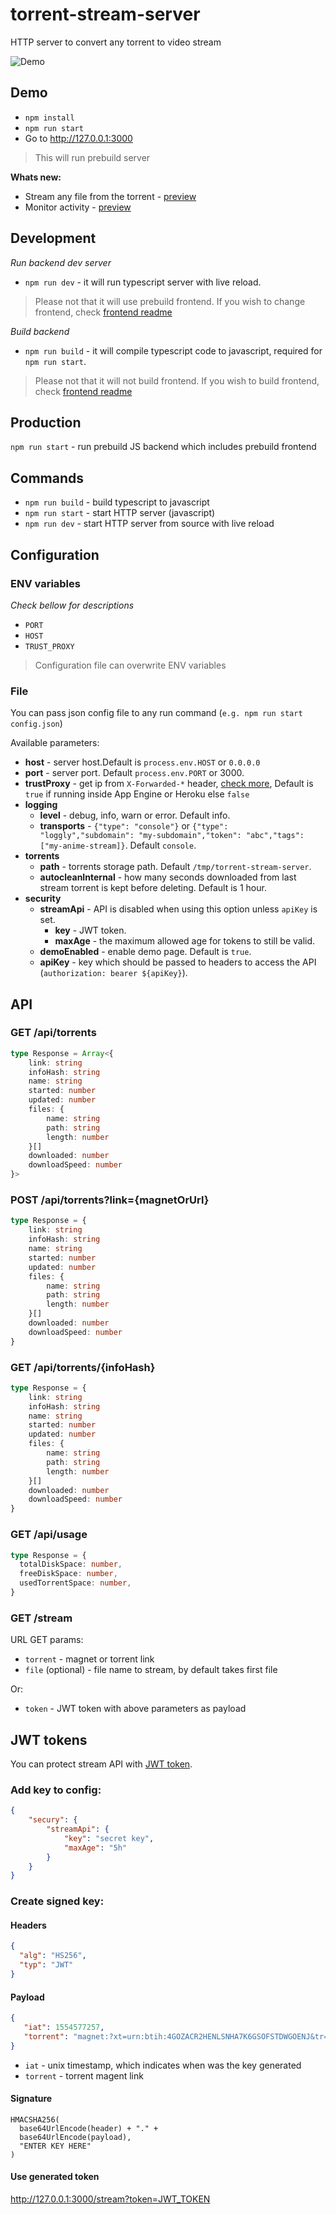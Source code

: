 # torrent-stream-server

HTTP server to convert any torrent to video stream

![Demo](https://i.imgur.com/mIzSYWV.png)

## Demo

* `npm install`
* `npm run start`
* Go to http://127.0.0.1:3000

> This will run prebuild server

**Whats new:**

* Stream any file from the torrent - [preview](https://i.imgur.com/qRmicai.png)
* Monitor activity - [preview](https://i.imgur.com/aPTcl9P.png)

## Development

_Run backend dev server_

* `npm run dev` - it will run typescript server with live reload.

> Please not that it will use prebuild frontend. If you wish to change frontend, check [frontend readme](demo/README.md)

_Build backend_

* `npm run build` - it will compile typescript code to javascript, required for `npm run start`.

> Please not that it will not build frontend. If you wish to build frontend, check [frontend readme](demo/README.md)

## Production

`npm run start` - run prebuild JS backend which includes prebuild frontend 

## Commands

* `npm run build` - build typescript to javascript
* `npm run start` - start HTTP server (javascript)
* `npm run dev` - start HTTP server from source with live reload

## Configuration

### ENV variables

_Check bellow for descriptions_

* `PORT`
* `HOST`
* `TRUST_PROXY`

> Configuration file can overwrite ENV variables

### File

You can pass json config file to any run command (`e.g. npm run start config.json`)

Available parameters:
* **host** - server host.Default is `process.env.HOST` or `0.0.0.0`
* **port** - server port. Default `process.env.PORT` or 3000.
* **trustProxy** - get ip from `X-Forwarded-*` header, [check more](https://expressjs.com/en/guide/behind-proxies.html), Default is `true` if running inside App Engine or Heroku else `false`
* **logging**
  * **level** - debug, info, warn or error. Default info.
  * **transports** - `{"type": "console"}` or `{"type": "loggly","subdomain": "my-subdomain","token": "abc","tags":["my-anime-stream]}`. Default `console`.
* **torrents**
  * **path** - torrents storage path. Default `/tmp/torrent-stream-server`.
  * **autocleanInternal** - how many seconds downloaded from last stream torrent is kept before deleting. Default is 1 hour. 
* **security**
  * **streamApi** - API is disabled when using this option unless `apiKey` is set.
    * **key** - JWT token.
    * **maxAge** - the maximum allowed age for tokens to still be valid.
  * **demoEnabled** - enable demo page. Default is `true`.
  * **apiKey** - key which should be passed to headers to access the API (`authorization: bearer ${apiKey}`).

## API

### GET /api/torrents

```ts
type Response = Array<{
    link: string
    infoHash: string
    name: string
    started: number
    updated: number
    files: {
        name: string
        path: string
        length: number
    }[]
    downloaded: number
    downloadSpeed: number
}>
```


### POST /api/torrents?link={magnetOrUrl}

```ts
type Response = {
    link: string
    infoHash: string
    name: string
    started: number
    updated: number
    files: {
        name: string
        path: string
        length: number
    }[]
    downloaded: number
    downloadSpeed: number
}
```

### GET /api/torrents/{infoHash}

```ts
type Response = {
    link: string
    infoHash: string
    name: string
    started: number
    updated: number
    files: {
        name: string
        path: string
        length: number
    }[]
    downloaded: number
    downloadSpeed: number
}
```

### GET /api/usage

```ts
type Response = {
  totalDiskSpace: number,
  freeDiskSpace: number,
  usedTorrentSpace: number,
}
```

### GET /stream

URL GET params:

* `torrent` - magnet or torrent link
* `file` (optional) - file name to stream, by default takes first file

Or:

* `token` - JWT token with above parameters as payload


## JWT tokens

You can protect stream API with [JWT token](https://jwt.io/).

### Add key to config:

```json
{
    "secury": {
        "streamApi": {
            "key": "secret key",
            "maxAge": "5h"
        }
    }
}
```

### Create signed key:

#### Headers

```json
{
  "alg": "HS256",
  "typ": "JWT"
}
```

#### Payload

```json
{
   "iat": 1554577257,
   "torrent": "magnet:?xt=urn:btih:4GOZACR2HENLSNHA7K6GSOFSTDWGOENJ&tr=http://nyaa.tracker.wf:7777/announce&tr=udp://tracker.coppersurfer.tk:6969/announce&tr=udp://tracker.internetwarriors.net:1337/announce&tr=udp://tracker.leechersparadise.org:6969/announce&tr=udp://tracker.opentrackr.org:1337/announce&tr=udp://open.stealth.si:80/announce&tr=udp://p4p.arenabg.com:1337/announce&tr=udp://mgtracker.org:6969/announce&tr=udp://tracker.tiny-vps.com:6969/announce&tr=udp://peerfect.org:6969/announce&tr=http://share.camoe.cn:8080/announce&tr=http://t.nyaatracker.com:80/announce&tr=https://open.kickasstracker.com:443/announce"
}
```

* `iat` - unix timestamp, which indicates when was the key generated
* `torrent` - torrent magent link 

#### Signature

```
HMACSHA256(
  base64UrlEncode(header) + "." +
  base64UrlEncode(payload),
  "ENTER KEY HERE"
)
```

#### Use generated token

http://127.0.0.1:3000/stream?token=JWT_TOKEN
